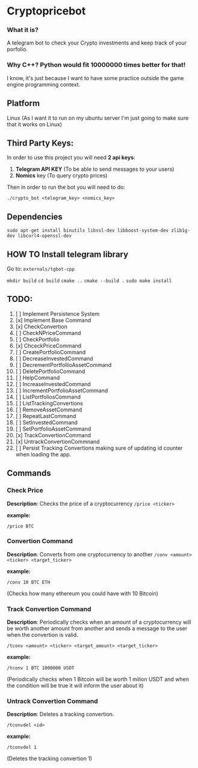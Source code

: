 # Cryptopricebot

### What it is? 

A telegram bot to check your Crypto investments and keep track of your porfolio.

### Why C++? Python would fit 10000000 times better for that!

I know, it's just because I want to have some practice outside the game engine programming context.

## Platform

Linux (As I want it to run on my ubuntu server I'm just going to make sure that it works on Linux)

## Third Party Keys:

In order to use this project you will need **2 api keys**:

1) **Telegram API KEY** (To be able to send messages to your users)
2) **Nomics** key (To query crypto prices)

Then in order to run the bot you will need to do:

```./crypto_bot <telegram_key> <nomics_key> ```

## Dependencies 

```sudo apt-get install binutils libssl-dev libboost-system-dev zlib1g-dev libcurl4-openssl-dev```

## HOW TO Install telegram library
Go to:
```externals/tgbot-cpp ```

```mkdir build```
```cd build```
```cmake ..```
```cmake --build .```
```sudo make install```

## TODO:

1) [ ] Implement Persistence System
2) [x] Implement Base Command
3) [x] CheckConvertion
4) [ ] CheckNPriceCommand
5) [ ] CheckPortfolio
6) [x] ChceckPriceCommand
7) [ ] CreatePortfolioCommand
8) [ ] DecreaseInvestedCommand
9) [ ] DecrementPortfollioAssetCommand
10) [ ] DeletePortfolioCommand
11) [ ] HelpCommand
12) [ ] IncreaseInvestedCommand
13) [ ] IncrementPortfolioAssetCommand
14) [ ] ListPortfoliosCommand
15) [ ] ListTrackingConvertions
16) [ ] RemoveAssetCommand
17) [ ] RepeatLastCommand
18) [ ] SetInvestedCommand
19) [ ] SetPortfolioAssetCommand
20) [x] TrackConvertionCommand
21) [x] UntrackConvertionCommnand
22) [ ] Persist Tracking Convertions making sure of updating id counter when loading the app.

## Commands

### Check Price
**Description**: Checks the price of a cryptocurrency
```/price <ticker>```

**example:**

```/price BTC```

### Convertion Command
**Description**: Converts from one cryptocurrency to another
```/conv <amount> <ticker> <target_ticker>```

**example:**

```/conv 10 BTC ETH```

(Checks how many ethereum you could have with 10 Bitcoin)


### Track Convertion Command
**Description**: Periodically checks when an amount of a cryptocurrency will be worth another amount from another and
sends a message to the user when the convertion is valid.

```/tconv <amount> <ticker> <target_amount> <target_ticker>```

**example:**

```/tconv 1 BTC 1000000 USDT```

(Periodically checks when 1 Bitcoin will be worth 1 milion USDT and when the condition will be true it will inform the user about it)


### Untrack Convertion Command
**Description**: Deletes a tracking convertion.

```/tconvdel <id>```

**example:**

```/tconvdel 1```

(Deletes the tracking convertion 1)